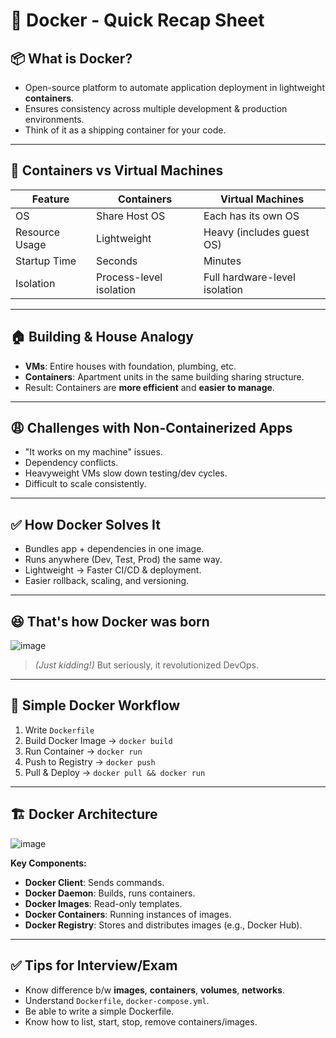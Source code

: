 # 🚢 Docker - Quick Recap Sheet

## 📦 What is Docker?
- Open-source platform to automate application deployment in lightweight **containers**.
- Ensures consistency across multiple development & production environments.
- Think of it as a shipping container for your code.

---

## 🧱 Containers vs Virtual Machines

| Feature          | Containers                     | Virtual Machines              |
|------------------|--------------------------------|--------------------------------|
| OS               | Share Host OS                  | Each has its own OS           |
| Resource Usage   | Lightweight                    | Heavy (includes guest OS)     |
| Startup Time     | Seconds                        | Minutes                        |
| Isolation        | Process-level isolation        | Full hardware-level isolation |

---

## 🏠 Building & House Analogy
- **VMs**: Entire houses with foundation, plumbing, etc.
- **Containers**: Apartment units in the same building sharing structure.
- Result: Containers are **more efficient** and **easier to manage**.

---

## 😩 Challenges with Non-Containerized Apps
- "It works on my machine" issues.
- Dependency conflicts.
- Heavyweight VMs slow down testing/dev cycles.
- Difficult to scale consistently.

---

## ✅ How Docker Solves It
- Bundles app + dependencies in one image.
- Runs anywhere (Dev, Test, Prod) the same way.
- Lightweight → Faster CI/CD & deployment.
- Easier rollback, scaling, and versioning.

---

## 😆 That's how Docker was born  
![image](https://github.com/user-attachments/assets/1224fa56-222f-44d0-8261-a30f491a95f3)

> *(Just kidding!)* But seriously, it revolutionized DevOps.

---

## 🔁 Simple Docker Workflow
1. Write `Dockerfile`
2. Build Docker Image → `docker build`
3. Run Container → `docker run`
4. Push to Registry → `docker push`
5. Pull & Deploy → `docker pull && docker run`

---

## 🏗️ Docker Architecture

![image](https://github.com/user-attachments/assets/b60d1f44-fd0f-4f70-9866-83cf3b24b3c7)

**Key Components:**
- **Docker Client**: Sends commands.
- **Docker Daemon**: Builds, runs containers.
- **Docker Images**: Read-only templates.
- **Docker Containers**: Running instances of images.
- **Docker Registry**: Stores and distributes images (e.g., Docker Hub).

---

## ✅ Tips for Interview/Exam
- Know difference b/w **images**, **containers**, **volumes**, **networks**.
- Understand `Dockerfile`, `docker-compose.yml`.
- Be able to write a simple Dockerfile.
- Know how to list, start, stop, remove containers/images.

